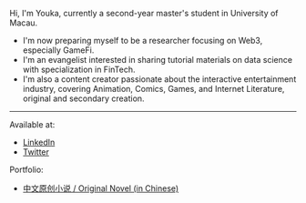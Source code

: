 Hi, I'm Youka, currently a second-year master's student in University of Macau.
- I'm now preparing myself to be a researcher focusing on Web3, especially GameFi. 
- I'm an evangelist interested in sharing tutorial materials on data science with specialization in FinTech.
- I'm also a content creator passionate about the interactive entertainment industry, covering Animation, Comics, Games, and Internet Literature, original and secondary creation.
---

Available at:

* [LinkedIn](https://www.linkedin.com/in/jae-youka/)
* [Twitter](https://twitter.com/0xyouka)

Portfolio:

* [中文原创小说 / Original Novel (in Chinese)](https://sosadfun.link/users/477250)





<!--
**0xyk/0xyk** is a ✨ _special_ ✨ repository because its `README.md` (this file) appears on your GitHub profile.

Here are some ideas to get you started:

- 🔭 I’m currently working on ...
- 🌱 I’m currently learning ...
- 👯 I’m looking to collaborate on ...
- 🤔 I’m looking for help with ...
- 💬 Ask me about ...
- 📫 How to reach me: ...
- 😄 Pronouns: ...
- ⚡ Fun fact: ...
-->
